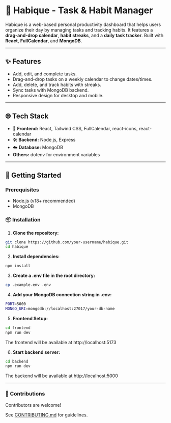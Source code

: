 # 🌱 Habique - Task & Habit Manager

Habique is a web-based personal productivity dashboard that helps users organize their day by managing tasks and tracking habits. It features a **drag-and-drop calendar**, **habit streaks**, and a **daily task tracker**. Built with **React**, **FullCalendar**, and **MongoDB**.

---

## ✨ Features

- Add, edit, and complete tasks.
- Drag-and-drop tasks on a weekly calendar to change dates/times.
- Add, delete, and track habits with streaks.
- Sync tasks with MongoDB backend.
- Responsive design for desktop and mobile.

---

## 🌐 Tech Stack

- 🎨 **Frontend:** React, Tailwind CSS, FullCalendar, react-icons, react-calendar
- 🛠️ **Backend:** Node.js, Express
- ☁️ **Database:** MongoDB
- **Others:** dotenv for environment variables

---

## 🚀 Getting Started

### Prerequisites

- Node.js (v18+ recommended)
- MongoDB

### 📦 Installation

1. **Clone the repository:**
```bash
git clone https://github.com/your-username/habique.git
cd habique
```
2. **Install dependencies:**
```bash
npm install
```
3. **Create a .env file in the root directory:**
```bash
cp .example.env .env
```
4. **Add your MongoDB connection string in .env:**
```bash
PORT=5000
MONGO_URI=mongodb://localhost:27017/your-db-name
```
5. **Frontend Setup:**
```bash
cd frontend
npm run dev
```
The frontend will be available at http://localhost:5173

6. **Start backend server:**
```bash
cd backend
npm run dev
```
The backend will be available at http://localhost:5000

---

### 🤝 Contributions
Contributors are welcome!

See [CONTRIBUTING.md](CONTRIBUTING.md) for guidelines.
